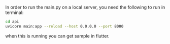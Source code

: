 In order to run the main.py on a local server, you need the following to run in terminal:

```bash
cd api
uvicorn main:app --reload --host 0.0.0.0 --port 8000
```

when this is running you can get sample in flutter.